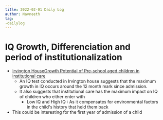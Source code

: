 ```yaml
---
title: 2022-02-01 Daily Log
author: Navneeth
tag:
-dailylog
---
```


# IQ Growth, Differenciation and period of institutionalization

- [Irvington HouseGrowth Potential of Pre-school aged children in institutional care](Volume%201/Reference%20Reading/CCIs/Intl/Irvington%20HouseGrowth%20Potential%20of%20Pre-school%20aged%20children%20in%20institutional%20care.md) 
	- An IQ test conducted in Irvington house suggests that the maximum growth in IQ occurs around the 12 month mark since admission. 
	- It also suggests that institutional care has the maximum impact on IQ of children who either enter with
		- Low IQ and High IQ : As it compensates for environmental factors in the child's history that held them back
- This could be interesting for the first year of admission of a child 